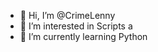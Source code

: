 - 👋 Hi, I’m @CrimeLenny
- 👀 I’m interested in Scripts a
- 🌱 I’m currently learning Python

<!---
CrimeLenny/CrimeLenny is a ✨ special ✨ repository because its `README.md` (this file) appears on your GitHub profile.
You can click the Preview link to take a look at your changes.
---
